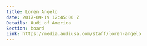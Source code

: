 ```yaml
---
title: Loren Angelo
date: 2017-09-19 12:45:00 Z
Details: Audi of America
Section: board
Link: https://media.audiusa.com/staff/loren-angelo
---
```


